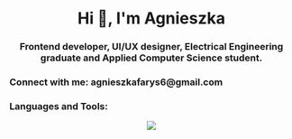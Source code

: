 <h1 align="center">Hi 👋, I'm Agnieszka</h1>
<h3 align="center">Frontend developer, UI/UX designer, Electrical Engineering graduate and Applied Computer Science student.</h3>

<h3 align="left">Connect with me: agnieszkafarys6@gmail.com </h3>

<h3 align="left">Languages and Tools:</h3>
<p align="center">
  <a href="https://skillicons.dev">
    <img src="https://skillicons.dev/icons?i=git,angular,bootstrap,cpp,css,html,js,figma,ai,php" />
  </a>
</p>

